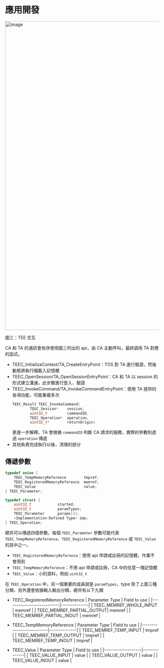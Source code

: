 # 應用開發

<img width="1607" height="1011" alt="image" src="https://github.com/user-attachments/assets/658dcbd0-3a11-495d-af72-84d4922e3894" />

圖三：TEE 交互

CA 和 TA 的通訊會依序使用圖三列出的 api，由 CA 主動呼叫，最終調用 TA 對應的函式。

- TEEC_InitializaContext/TA_CreateEntryPoint：TOS 對 TA 進行驗證，然後動態將執行檔載入記憶體
- TEEC_OpenSession/TA_OpenSessionEntryPoint：CA 和 TA 以 session 的形式建立溝通，此步驟進行登入、驗證
- TEEC_InvokeCommand/TA_InvokeCommandEntryPoint：使用 TA 提供的各項功能，可能重複多次
    ```c
    TEEC_Result TEEC_InvokeCommand(
            TEEC_Session*    session,
            uint32_t         commandID,
            TEEC_Operation*  operation,
            uint32_t*        returnOrigin)
    ```
    更進一步解釋，TA 會根據 `commandID` 判斷 CA 請求的服務，實際的參數則透過 `operation` 傳遞
- 其他負責完成執行以後，清理的部分

## 傳遞參數
```c
typedef union {
    TEEC_TempMemoryReference        tmpref;
    TEEC_RegisteredMemoryReference  memref;
    TEEC_Value                      value;
} TEEC_Parameter;

typedef struct {
    uint32_t            started;
    uint32_t            paramTypes;
    TEEC_Parameter      params[4];
    <Implementation-Defined Type> imp;
} TEEC_Operation;
```

總共可以傳遞四個參數，每個 `TEEC_Parameter` 參數可能代表 `TEEC_TempMemoryReference`、`TEEC_RegisteredMemoryReference` 或 `TEEC_Value` 的其中之一。

- `TEEC_RegisteredMemoryReference`：使用 api 申請或註冊的記憶體，作業不會用到
- `TEEC_TempMemoryReference`：不用 api 申請或註冊，CA 中的任意一塊記憶體
- `TEEC_Value`：小的資料，例如 `uint32_t`

在 `TEEC_Operation` 中，另一個重要的成員就是 `paramTypes`，type 除了上面三種分類，另外還會依據輸入輸出分類，總共有以下九類

- TEEC_RegisteredMemoryReference
    | Parameter Type            | Field to use |
    |---------------------------|--------------|
    | TEEC_MEMREF_WHOLE_INPUT   | memref       |
    | TEEC_MEMREF_PARTIAL_OUTPUT| memref       |
    | TEEC_MEMREF_PARTIAL_INOUT | memref       |

- TEEC_TempMemoryReference
    | Parameter Type           | Field to use |
    |--------------------------|--------------|
    | TEEC_MEMREF_TEMP_INPUT   | tmpref       |
    | TEEC_MEMREF_TEMP_OUTPUT  | tmpref       |
    | TEEC_MEMREF_TEMP_INOUT   | tmpref       |

- TEEC_Value
    | Parameter Type    | Field to use |
    |-------------------|--------------|
    | TEEC_VALUE_INPUT  | value        |
    | TEEC_VALUE_OUTPUT | value        |
    | TEEC_VALUE_INOUT  | value        |
